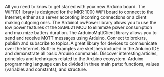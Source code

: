 <EssentialsColumn title="First Steps">
  <EssentialElement title="Quickstart Guide" type="getting-started" link="/software/ide-v1/installing-samd21-core">
    All you need to know to get started with your new Arduino board.
  </EssentialElement>

</EssentialsColumn>

<EssentialsColumn title="Suggested Libraries">

  <EssentialElement title="WiFi101" type="library" link="https://www.arduino.cc/en/Reference/WiFi101">
The WiFi101 library is designed for the MKR 1000 WiFi board to connect to the Internet, either as a server accepting incoming connections or a client making outgoing ones.
  </EssentialElement>

  <EssentialElement title="ArduinoLowPower" type="library" link="https://www.arduino.cc/en/Reference/ArduinoLowPower">
    The ArduinoLowPower library allows you to use the low power features of the SAMD21 MCU to minimize power consumption and maximize battery duration.
  </EssentialElement>

  <EssentialElement title="ArduinoMqttClient" type="library" link="https://www.arduino.cc/reference/en/libraries/arduinomqttclient/">
    The ArduinoMqttClient library allows you to send and receive MQTT messages using Arduino. Connect to brokers, publish and subscribe to topics. A great library for devices to communicate over the Internet.
  </EssentialElement>

</EssentialsColumn>

<EssentialsColumn title="Arduino Basics">
  <EssentialElement title="Built-in Examples" type="tutorial" link="/built-in-examples/">
    Built-in Examples are sketches included in the Arduino IDE and demonstrate all basic Arduino commands.
  </EssentialElement>
  <EssentialElement title="Learn" type="resource" link="/learn/">
    Discover interesting articles, principles and techniques related to the Arduino ecosystem.
  </EssentialElement>
  <EssentialElement title="Language References" type="resource" link="https://www.arduino.cc/reference/en/">
  Arduino programming language can be divided in three main parts: functions, values (variables and constants), and structure.
  </EssentialElement>
</EssentialsColumn>